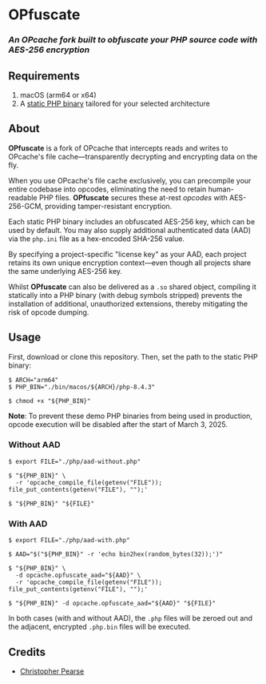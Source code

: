 # OPfuscate

### *An OPcache fork built to obfuscate your PHP source code with AES-256 encryption*

## Requirements

1. macOS (arm64 or x64)
2. A [static PHP binary](./bin/macos/) tailored for your selected architecture

## About

**OPfuscate** is a fork of OPcache that intercepts reads and writes to OPcache's file cache—transparently decrypting and encrypting data on the fly.

When you use OPcache's file cache exclusively, you can precompile your entire codebase into opcodes, eliminating the need to retain human-readable PHP files. **OPfuscate** secures these at-rest *opcodes* with AES-256-GCM, providing tamper-resistant encryption.

Each static PHP binary includes an obfuscated AES-256 key, which can be used by default. You may also supply additional authenticated data (AAD) via the `php.ini` file as a hex-encoded SHA-256 value.

By specifying a project-specific "license key" as your AAD, each project retains its own unique encryption context—even though all projects share the same underlying AES-256 key.

Whilst **OPfuscate** can also be delivered as a `.so` shared object, compiling it statically into a PHP binary (with debug symbols stripped) prevents the installation of additional, unauthorized extensions, thereby mitigating the risk of opcode dumping.

## Usage

First, download or clone this repository. Then, set the path to the static PHP binary:

```
$ ARCH="arm64"
$ PHP_BIN="./bin/macos/${ARCH}/php-8.4.3"

$ chmod +x "${PHP_BIN}"
```

**Note**: To prevent these demo PHP binaries from being used in production, opcode execution will be disabled after the start of March 3, 2025.

### Without AAD

```
$ export FILE="./php/aad-without.php"

$ "${PHP_BIN}" \
  -r 'opcache_compile_file(getenv("FILE")); file_put_contents(getenv("FILE"), "");'

$ "${PHP_BIN}" "${FILE}"
```

### With AAD

```
$ export FILE="./php/aad-with.php"

$ AAD="$("${PHP_BIN}" -r 'echo bin2hex(random_bytes(32));')"

$ "${PHP_BIN}" \
  -d opcache.opfuscate_aad="${AAD}" \
  -r 'opcache_compile_file(getenv("FILE")); file_put_contents(getenv("FILE"), "");'

$ "${PHP_BIN}" -d opcache.opfuscate_aad="${AAD}" "${FILE}"
```

In both cases (with and without AAD), the `.php` files will be zeroed out and the adjacent, encrypted `.php.bin` files will be executed.

## Credits

* [Christopher Pearse](https://x.com/chrisvpearse)

